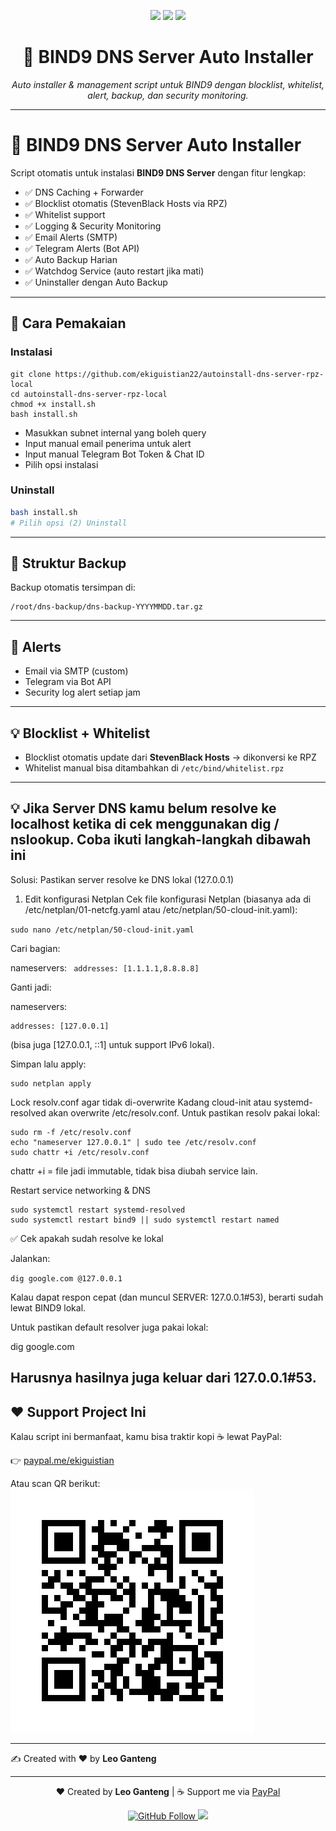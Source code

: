 <p align="center">
  <img src="https://img.shields.io/badge/Project-BIND9%20Auto%20Installer-blue?style=for-the-badge&logo=linux" />
  <img src="https://img.shields.io/badge/License-GPL.3.0-green?style=for-the-badge" />
  <img src="https://img.shields.io/badge/Maintained-Yes-success?style=for-the-badge" />
</p>

<h1 align="center">🚀 BIND9 DNS Server Auto Installer</h1>

<p align="center">
  <i>Auto installer & management script untuk BIND9 dengan blocklist, whitelist, alert, backup, dan security monitoring.</i>
</p>

---

# 🚀 BIND9 DNS Server Auto Installer

Script otomatis untuk instalasi **BIND9 DNS Server** dengan fitur lengkap:

- ✅ DNS Caching + Forwarder
- ✅ Blocklist otomatis (StevenBlack Hosts via RPZ)
- ✅ Whitelist support
- ✅ Logging & Security Monitoring
- ✅ Email Alerts (SMTP)
- ✅ Telegram Alerts (Bot API)
- ✅ Auto Backup Harian
- ✅ Watchdog Service (auto restart jika mati)
- ✅ Uninstaller dengan Auto Backup

---

## 📌 Cara Pemakaian

### Instalasi
``` masuk sebagai root - sudo su
git clone https://github.com/ekiguistian22/autoinstall-dns-server-rpz-local
cd autoinstall-dns-server-rpz-local
chmod +x install.sh
bash install.sh
```

- Masukkan subnet internal yang boleh query
- Input manual email penerima untuk alert
- Input manual Telegram Bot Token & Chat ID
- Pilih opsi instalasi

### Uninstall
```bash
bash install.sh
# Pilih opsi (2) Uninstall
```

---

## 📂 Struktur Backup
Backup otomatis tersimpan di:
```
/root/dns-backup/dns-backup-YYYYMMDD.tar.gz
```

---

## 🔔 Alerts
- Email via SMTP (custom)
- Telegram via Bot API
- Security log alert setiap jam

---

## 💡 Blocklist + Whitelist
- Blocklist otomatis update dari **StevenBlack Hosts** → dikonversi ke RPZ
- Whitelist manual bisa ditambahkan di `/etc/bind/whitelist.rpz`

---
## 💡 Jika Server DNS kamu belum resolve ke localhost ketika di cek menggunakan dig / nslookup. Coba ikuti langkah-langkah dibawah ini
Solusi: Pastikan server resolve ke DNS lokal (127.0.0.1)

1. Edit konfigurasi Netplan
Cek file konfigurasi Netplan (biasanya ada di /etc/netplan/01-netcfg.yaml atau /etc/netplan/50-cloud-init.yaml):

`sudo nano /etc/netplan/50-cloud-init.yaml`


Cari bagian:

nameservers:
 ` addresses: [1.1.1.1,8.8.8.8]`


Ganti jadi:

nameservers:
  ```
  addresses: [127.0.0.1]
  ```


(bisa juga [127.0.0.1, ::1] untuk support IPv6 lokal).

Simpan lalu apply:

```
sudo netplan apply
```

Lock resolv.conf agar tidak di-overwrite
Kadang cloud-init atau systemd-resolved akan overwrite /etc/resolv.conf.
Untuk pastikan resolv pakai lokal:

```
sudo rm -f /etc/resolv.conf
echo "nameserver 127.0.0.1" | sudo tee /etc/resolv.conf
sudo chattr +i /etc/resolv.conf
```


chattr +i = file jadi immutable, tidak bisa diubah service lain.

Restart service networking & DNS
```
sudo systemctl restart systemd-resolved
sudo systemctl restart bind9 || sudo systemctl restart named
```
✅ Cek apakah sudah resolve ke lokal

Jalankan:

`dig google.com @127.0.0.1 `


Kalau dapat respon cepat (dan muncul SERVER: 127.0.0.1#53), berarti sudah lewat BIND9 lokal.

Untuk pastikan default resolver juga pakai lokal:

dig google.com


Harusnya hasilnya juga keluar dari 127.0.0.1#53.
---


## ❤️ Support Project Ini
Kalau script ini bermanfaat, kamu bisa traktir kopi ☕ lewat PayPal:  

👉 [paypal.me/ekiguistian](https://www.paypal.me/ekiguistian22)

Atau scan QR berikut:  
![PayPal QR](paypal_qr_ekiguistian22.png)

---

✍️ Created with ❤️ by **Leo Ganteng**

---

<p align="center">
  ❤️ Created by <b>Leo Ganteng</b> | 
  ☕ Support me via <a href="https://www.paypal.me/ekiguistian22">PayPal</a>
</p>

<p align="center">
  <a href="https://github.com/ekiguistian">
    <img src="https://img.shields.io/github/followers/ekiguistian?label=Follow%20me&style=social" alt="GitHub Follow" />
  </a>
  <a href="https://github.com/ekiguistian?tab=repositories">
    <img src="https://img.shields.io/badge/More%20Projects-GitHub-orange?style=flat-square" />
  </a>
</p>
